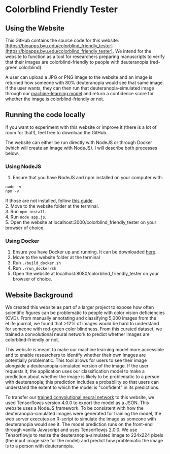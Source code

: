 # Colorblind Friendly Tester

## Using the Website
This GitHub contains the source code for this website: [https://bioapps.byu.edu/colorblind_friendly_tester](https://bioapps.byu.edu/colorblind_friendly_tester).
We intend for the website to function as a tool for researchers preparing manuscripts to verify that their images
are colorblind-friendly to people with deuteranopia (red-green colorblind).

A user can upload a JPG or PNG image to the website and an image is returned how someone with 80% deuteranopia would see 
that same image. If the user wants, they can then run that deuteranopia-simulated image through our [machine-learning model](https://github.com/Harlan144/CVDMachineLearning)
and return a confidence score for whether the image is colorblind-friendly or not.

## Running the code locally
If you want to experiment with this website or improve it (there is a lot of room for that!), feel free to download the GitHub.

The website can either be run directly with NodeJS or through Docker (which will create an Image with NodeJS). I will describe both processes below.  
### Using NodeJS
1. Ensure that you have NodeJS and npm installed on your computer with:
  ```
node -v
npm -v
  ```
If those are not installed, follow [this guide](https://docs.npmjs.com/downloading-and-installing-node-js-and-npm).  
2. Move to the website folder at the terminal.  
3. Run `npm install`.  
4. Run `node app.js`.  
5. Open the website at localhost:3000/colorblind_friendly_tester on your browser of choice.  

### Using Docker
1. Ensure you have Docker up and running. It can be downloaded [here](https://docs.docker.com/get-docker/).
2. Move to the website folder at the terminal
3. Run `./build_docker.sh`
4. Run `./run_docker/sh`
5. Open the website at localhost:8080/colorblind_friendly_tester on your browser of choice.

## Website Background

We created this website as part of a larger project to expose how often scientific figures can be problematic to people with color vision deficiencies (CVD). From manually annotating and classifying 5,000 images from the eLife journal, we found that >12% of images would be hard to understand for someone with red-green color blindness. From this curated dataset, we trained a convolutional neural network to predict whether images are colorblind-friendly or not.  

This website is meant to make our machine learning model more accessible and to enable researchers to identify whether their own images are potentially problematic. This tool allows for users to see their image alongside a deuteranopia-simulated version of the image. If the user requests it, the application uses our classification model to make a prediction about whether the image is likely to be problematic to a person with deuteranopia; this prediction includes a probability so that users can understand the extent to which the model is "confident" in its predictions.

To transfer our [trained convolutional neural network](https://github.com/Harlan144/CVDMachineLearning) to this website, we used Tensorflowjs version 4.0.0 to export the model as a JSON. This website uses a NodeJS framework. To be consistent with how the deuteranopia-simulated images were generated for training the model, the web server executes an R-script to simulate the image as someone with deuteranopia would see it. The model prediction runs on the front-end through vanilla Javascript and uses Tensorflowjs 2.0.0. We use Tensorflowjs to resize the deuteranopia-simulated image to 224x224 pixels (the input image size for the model) and predict how problematic the image is to a person with deuteranopia.

   

